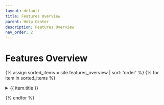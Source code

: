 ```yaml
---
layout: default
title: Features Overview
parent: Help Center
description: Features Overview
nav_order: 2
---
```


# Features Overview

{% assign sorted_items = site.features_overview | sort: 'order' %}
{% for item in sorted_items %}

<details>
    <summary>{{ item.title }}</summary>
    {{item.content}}
    <a href="{{ item.url }}"><img alt="Share" src="/assets/images/share-icon-20x20.jpg"></a>
</details>

{% endfor %}

